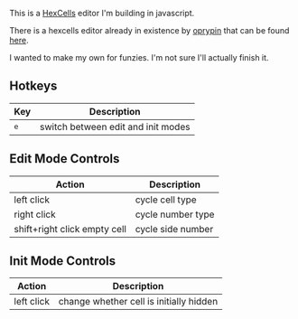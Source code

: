 This is a [HexCells](http://www.matthewbrowngames.com/hexcellsinfinite.html) editor I'm building in javascript.

There is a hexcells editor already in existence by [oprypin](https://github.com/oprypin) that can be found [here](https://github.com/oprypin/sixcells).

I wanted to make my own for funzies. I'm not sure I'll actually finish it.

## Hotkeys

| Key | Description |
| --- | --- |
| <kbd>e</kbd> | switch between edit and init modes |

## Edit Mode Controls

| Action | Description |
| --- | --- |
| left click | cycle cell type |
| right click | cycle number type |
| shift+right click empty cell | cycle side number |

## Init Mode Controls

| Action | Description |
| --- | --- |
| left click | change whether cell is initially hidden |
